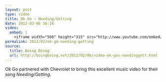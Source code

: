 ```yaml
---
layout: post
type: video
title: Ok Go — Needing/Getting
date: 2012-02-06 16:16
video: 
  embed: |
    <iframe width="560" height="315" src="http://www.youtube.com/embed/MejbOFk7H6c" frameborder="0" allowfullscreen></iframe>
permalink: 2012/02/ok-go-needing-getting
source: 
  title: Boing Boing
  url: http://boingboing.net/2012/02/06/video-ok-gos-needinggett.html
---
```


Ok Go partnered with Chevrolet to bring this excellent music video for their song _Needing/Getting_.
